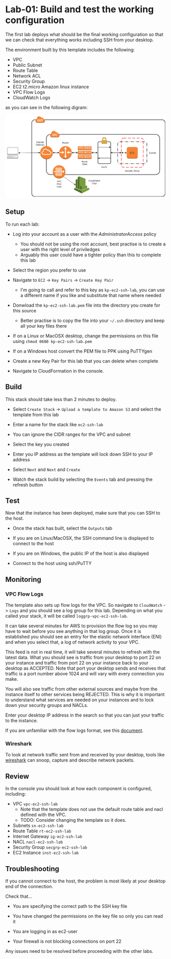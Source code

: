 # Lab-01: Build and test the working configuration

The first lab deploys what should be the final working configuration so that we can check that everything works including SSH from your desktop.

The environment built by this template includes the following:
- VPC
- Public Subnet
- Route Table
- Network ACL
- Security Group
- EC2 t2.micro Amazon linux instance
- VPC Flow Logs
- CloudWatch Logs

as you can see in the following digram:

![Network Diagram](./lab-01-network.png "Network Diagram")

## Setup

To run each lab:
* Log into your account as a user with the *AdministratorAccess* policy
  * You should not be using the root account, best practise is to create a user with the right level of priviledges 
  * Arguably this user could have a tighter policy than this to complete this lab

* Select the region you prefer to use

* Navigate to `EC2` -> `Key Pairs` -> `Create Key Pair`
  * I'm going to call and refer to this key as `kp-ec2-ssh-lab`, you can use a different name if you like and substitute that name where needed

* Donwload the `kp-ec2-ssh-lab.pem` file into the directory you create for this source
  * Better practise is to copy the file into your `~/.ssh` directory and keep all your key files there

* If on a Linux or MacOSX desktop, change the permissions on this file using `chmod 0600 kp-ec2-ssh-lab.pem`

* If on a Windows host convert the PEM file to PPK using PuTTYgen

* Create a new Key Pair for this lab that you can delete when complete

* Navigate to CloudFormation in the console.

## Build

This stack should take less than 2 minutes to deploy.

* Select `Create Stack` -> `Upload a template to Amazon S3` and select the template from this lab

* Enter a name for the stack like `ec2-ssh-lab`

* You can ignore the CIDR ranges for the VPC and subnet

* Select the key you created

* Enter you IP address as the template will lock down SSH to your IP address

* Select `Next` and `Next` and `Create`

* Watch the stack build by selecting the `Events` tab and pressing the refresh button

## Test

Now that the instance has been deployed, make sure that you can SSH to the host.

* Once the stack has built, select the `Outputs` tab

* If you are on Linux/MacOSX, the SSH command line is displayed to connect to the host

* If you are on Windows, the public IP of the host is also displayed

* Connect to the host using ssh/PuTTY

## Monitoring

### VPC Flow Logs

The template also sets up flow logs for the VPC. So navigate to `CloudWatch` -> `Logs`
and you should see a log group for this lab. Depending on what you called your stack,
it will be called `loggrp-vpc-ec2-ssh-lab`.

It can take several minutes for AWS to provision the flow log so you may have to wait
before you see anything in that log group. Once it is established you should see an
entry for the elastic network interface (ENI) and when you select that, a log of 
network activity to your VPC.

This feed is not in real time, it will take several minutes to refresh with the latest
data. What you should see is traffic from your desktop to port 22 on your instance and
traffic from port 22 on your instance back to your desktop as ACCEPTED. Note that port
your desktop sends and receives that traffic is a port number above 1024 and will
vary with every connection you make. 

You will also see traffic from other external sources and maybe from the instance itself
to other services being REJECTED. This is why it is important to understand what services
are needed on your instances and to lock down your security groups and NACLs.

Enter your desktop IP address in the search so that you can just your traffic to the instance.

If you are unfamiliar with the flow logs format, see this [document](http://docs.aws.amazon.com/AmazonVPC/latest/UserGuide/flow-logs.html#flow-log-records).

### Wireshark

To look at network traffic sent from and received by your desktop, tools like
[wireshark](https://www.wireshark.org) can snoop, capture and describe network packets. 




## Review

In the console you should look at how each component is configured, including:

* VPC `vpc-ec2-ssh-lab`
  * Note that the template does not use the default route table and nacl defined with the VPC.
  * TODO: Consider changing the template so it does.
* Subnets `sn-ec2-ssh-lab`
* Route Table `rt-ec2-ssh-lab`
* Internet Gateway `ig-ec2-ssh-lab`
* NACL `nacl-ec2-ssh-lab`
* Security Group `secgrp-ec2-ssh-lab`
* EC2 Instance `inst-ec2-ssh-lab`

## Troubleshooting

If you cannot connect to the host, the problem is most likely at your desktop end of the connection.

Check that...

* You are specifying the correct path to the SSH key file

* You have changed the permissions on the key file so only you can read it

* You are logging in as ec2-user

* Your firewall is not blocking connections on port 22

Any issues need to be resolved before proceeding with the other labs.